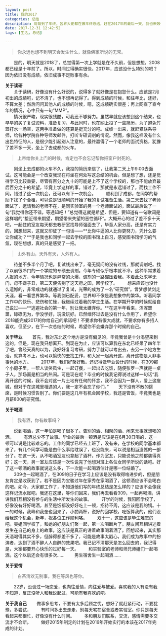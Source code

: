 ```yaml
---
layout: post
title: 我的2017
categories: 总结
description: 每每到了年终，各界大佬都在做年终总结，赶在2017年的最后一天，我也来效仿大佬做一个年（ji）终（liu）总（shui）结（zhang）。文章可能很啰嗦，有一种伪文青的感觉，如果有幸被您看到此文，还请当成一个故事来读。
date: 2017-12-31 12:42:52
tags: [生活, 总结]

---
```

>你永远也想不到明天会发生什么，就像佛家所说的无常。

　　是的，明天就是2018了，总觉得第一次上学就是在不久前，但是想想，2008都已经是十年前了。所以，时间过得确实很快。2017年，应该没什么特别的吧？因为依旧没有成绩，依旧成事不足败事有余。

**关于读研**</br>　　关于读研，好像没有什么好说的，说得多了就好像是在抱怨什么。应该是2月初出的成绩吧，记不清了，也不想再记得了。得到成绩的时候，和往年比，还好，不算太差；然后问问其他人的成绩的时候，嗯，这成绩确实很差；再上网查了查今年的情况，心中只有一句“MMP”。</br>　　情况很严峻，现实很残酷，可我还不够努力。虽然早就应该想到这个结果，也早早的买了复试资料，准备复习，与此同时，也在网上投了一些简历，为了避免竹篮打水一场空，这两手准备做的还算是挺充分的吧。成绩一出来，就赶紧联系导师，给各种学院各种导师发邮件，打听专硕调剂的情况。然而，像我这样没有什么出色特征的人，是很少能引起别人注意的，最终赢得了一个老师的面试资格，犹豫了差不多一天，坐上了去成都的火车。

>上帝给你关上门的时候，肯定也不会忘记帮你把窗户封死的。

　　刚坐上去成都的火车不久，我投的简历来信了，让我第二天上午9:00去面试。这可能会是一个改变我现在将坐在何处写这总结的机会。但是想了想，还是觉得学习比较重要，尽管有百分之九十的可能是上不了这个学校的，那也不能放弃最后百分之十的希望，毕竟上学这样的事，错过了，那就是永远错过了，而找工作不同，错过了这一次机会，还可以有下一次机会。
　　顺利到了成都，在同学的帮助下找了个合租，可以说是很顺利的开始了我的复试准备生活。第二天去找了老师面试了，邀请我的老师不在，是同实验室的另一个老师面试的，面试最后说了一句“我觉得你还不错，等通知吧！”总觉得这就是希望，但是，要知道有一句歌词是这样唱的“接近带来期望，期望带来失望的恶性循环”。大概开心的过了差不多十天吧，一起住的室友每天都去教研室找导师强面去了，毕竟人家分高，还是有实力的，回想起来，这就又印证了一句话——**比你牛逼的人比你更努力，凭什么要让你成功？**于是我也和同学一起去学校的图书馆上自习，感受图书馆学习的气氛，现在想想，真的只是感受了一把。

>山外有山，天外有天，人外有人。

　　待差不多半个月了吧，复试线出来了，毫无疑问的没有过线，那就调剂吧。找了以前很冷门的一个学院的专硕去调剂。今年专硕似乎根本就不冷，这种平常求着人报的地方，今年情况也是异常的火爆，调剂的一路碾压着我。本着此处求学无门，母不嫌子丑，第二天便告别了这天府之国，回学校了。
　　想来应该也没什么遗憾的，非常成功的就通过了复试，光荣的成为了一名“研究僧”。曾梦想仗剑走天涯，看一看世界繁华。等我剑已配妥，世界却不像是我想象中的繁华。听着同学工作中的快乐、悲伤和忙碌，我继续过着我的学生生活。在学期开学的时候就给自己说过——**逃避社会的第一年，别让我太嫌弃你。**在这半年看来，浑浑噩噩，碌碌无为，学没学好，玩没玩好。已然缅怀过去是没有什么作用了，希望你2018能完成2017的你给自己的承诺吧！不要求你有很大成就，不要求你有多招人喜欢，但至少，在下一次总结的时候，希望你不会嫌弃那个时候的自己。

**关于毕业**
　　首先，我对东北这个地方是没有偏见的，毕竟我曾是十分渴望来到这的，但是，现在我只想离开。到现在为止，应该可以算我在东北已经呆了四年半了吧，曾经天真的以为，我好好复习考研，努力了就可以考出去，去另一个地方生活，就算考不上，也可以愉快的去找工作，和大家一起离开这，离开这物是人非事事休的地方。
　　2017年，我们好聚好散。还记得做毕业设计的时候，在309那个小房子里，一帮人谈笑风生，一起订餐，一起出去吃饭，随便张罗一声就是一桌子人，那场面是相当的热闹。可是现在呢？毕业的时候我记得说过这样一句话“我离开这的时候，我不会对这一片土地有任何的怀念，我不会因为一群人，爱上这座城，但对于在这城里相遇的人，我一定不会忘了你们。”
　　天下没有不散的筵席，是时候习惯告别了。你们要是这几年有机会回学校，我还是管饭，毕竟我也是月薪800的研究僧。

**关于喝酒**
>我有酒，你有故事吗？

　　说到喝酒，这一年怕是喝了很多了。告别的酒、相聚的酒、闲来无事就想喝的酒。
　　有酒总少不了故事。毕业的最后一顿酒是应该是在6月30日喝的，这一顿可以说是比较难忘的。工作的同学已经去上班了，没有来，在学校的同学基本都来了，有几个同学可能是由什么事给耽误了，也没能来，可以说是相当遗憾的一部分了。在这一天，从不喝酒室友也拿起了酒杯，作为室友，只能说他之前都装得真好；这一天，另一室友应该是一次性说完了他想对班上各位女同学所说的话吧。好了这一顿酒的故事就说这么多，下一次能一起喝酒估计是哪一位结婚了。
　　309也一起喝酒了，在309的日子在学习上应该是没有取得啥进步的，但是朋友肯定是收获到了。若不是因为宝骏过年在家秀在家喝酒了，这顿酒应该不会喝白的吧。如今，大家都工作了，不知道他们写的年终总结是怎么样的？应该不会像我这样记流水账吧。我还在这里，等你们回来，我们再去看看309，一起再喝酒，讲讲我们互相没有参与的生活中所发生的故事。
　　开学的时候，我阳回学校了，好像没有好好喝酒，甚至是饭都没好好吃上一顿，招待不周，这应该是我的锅。十一的时候，我峰和我奎也回来了，小酌两杯，说好的回学校，吃饭算我的，他们没给我这个机会，新年，祝各位工作顺利咯。
　　双十一，这应该是毕生难忘的吧。昊姐回学校了，和她的好朋友们聚一起，第一次喝断片了。朋友间互相讲述着发生在自己的身上的故事，这应该是真正的讲着故事喝着酒了。回想起来，其实那天酒喝得其实不多，但醉得都差不多了，可能是故事太戳心，我们成为故事中的扮演者，达到了酒不醉人人自醉的效果吧。我已记不清那天是怎么回去的，我记得是，大家都要开心快乐的过好每一天。
　　和实验室的老师和师兄师姐们一起喝酒。这个以后还会有很多次……
　　男生宿舍生一起喝酒……

**关于爱情**
>白茶清欢无别事，我在等风也等你。

　　22岁，没谈过一场恋爱，也向往爱情，向往爱与被爱。喜欢我的人有没有我不知道，反正没听人和我说起过，可能有我喜欢的吧。

**关于我自己**
　　做事多思考，不要有太多后顾之忧，想好了就赶紧行动，不要犹豫，多尝试，
　　有时间多出去走走，别每天宅在宿舍或者实验室。你只是每天看起来都很忙，好像没有什么时间。
　　多和朋友们联系，交流，感情需要多交流才不会断。
　　做好2015年制定的计划在2016年开始实行的本该在2017年完成的计划。
